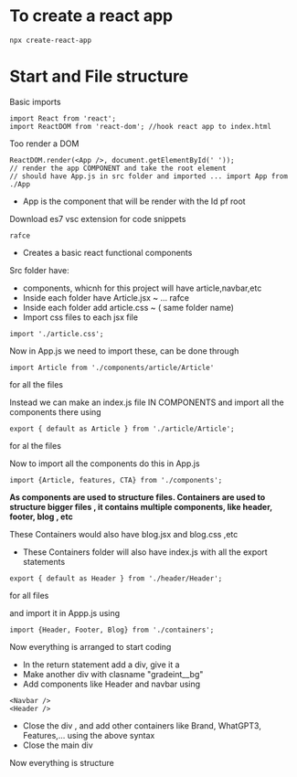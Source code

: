 # To create a react app


```
npx create-react-app
```

# Start and File structure

 Basic imports 
 ```
 import React from 'react';
 import ReactDOM from 'react-dom'; //hook react app to index.html
 ```

 Too render a DOM

 ```
 ReactDOM.render(<App />, document.getElementById(' '));
 // render the app COMPONENT and take the root element
 // should have App.js in src folder and imported ... import App from ./App
 ```
 - App is the component that will be render with the Id pf root




Download es7 vsc extension for code snippets
```
rafce
```
- Creates a basic react functional components




Src folder have:
- components, whicnh for this project will have article,navbar,etc
- Inside each folder have Article.jsx ~ ... rafce
- Inside each folder add article.css ~ ( same folder name)
- Import css files to each jsx file
```
import './article.css';
```




Now in App.js we need to import these, can be done through
```
import Article from './components/article/Article'
```
for all the files



Instead we can make an index.js file IN COMPONENTS and import all the components there using
```
export { default as Article } from './article/Article';
```
for al the files





Now to import all the components do this in App.js

```
import {Article, features, CTA} from './components';
```





<b> As components are used to structure files. Containers are used to structure bigger files , it contains multiple components, like header, footer, blog , etc </b>




These Containers would also have blog.jsx and blog.css ,etc


- These Containers folder will also have index.js with all the export statements

```
export { default as Header } from './header/Header';
```

for all files

and import it in Appp.js using

```
import {Header, Footer, Blog} from './containers';
```



Now everything is arranged to start coding


- In the return statement add a div, give it a *<div classname="App">*
- Make another div with clasname "gradeint__bg"
- Add components like Header and navbar using

```
<Navbar />
<Header />
```
- Close the div , and add other containers like Brand, WhatGPT3, Features,... using the above syntax
- Close the main div



Now everything is structure